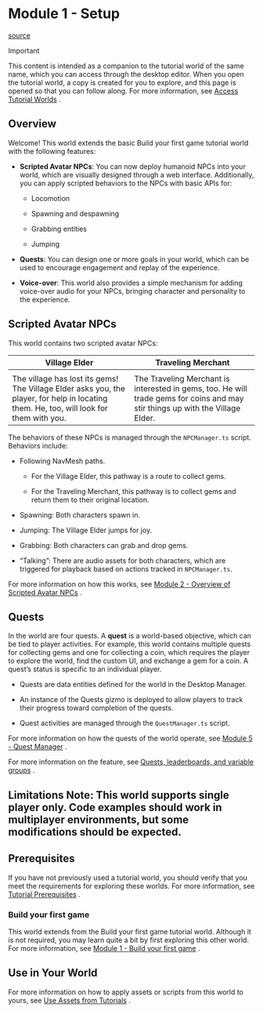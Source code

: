 # Module 1 - Setup

[source](https://developers.meta.com/horizon-worlds/learn/documentation/tutorial-worlds/scripted-avatar-npc-tutorial/module-1-setup)

Important

This content is intended as a companion to the tutorial world of the same name, which you can access through the desktop editor. When you open the tutorial world, a copy is created for you to explore, and this page is opened so that you can follow along. For more information, see [Access Tutorial Worlds](https://developers.meta.com/horizon-worlds/learn/documentation/tutorial-worlds/getting-started-with-tutorials/access-tutorial-worlds) .

## Overview

Welcome! This world extends the basic Build your first game tutorial world with the following features:

*   **Scripted Avatar NPCs**: You can now deploy humanoid NPCs into your world, which are visually designed through a web interface. Additionally, you can apply scripted behaviors to the NPCs with basic APIs for:
    
    *   Locomotion
    
    *   Spawning and despawning
    
    *   Grabbing entities
    
    *   Jumping

*   **Quests**: You can design one or more goals in your world, which can be used to encourage engagement and replay of the experience.

*   **Voice-over**: This world also provides a simple mechanism for adding voice-over audio for your NPCs, bringing character and personality to the experience.

## Scripted Avatar NPCs

This world contains two scripted avatar NPCs:

| Village Elder | Traveling Merchant |
| --- | --- |
|  |  |
| The village has lost its gems! The Village Elder asks you, the player, for help in locating them. He, too, will look for them with you. | The Traveling Merchant is interested in gems, too. He will trade gems for coins and may stir things up with the Village Elder. |

The behaviors of these NPCs is managed through the `NPCManager.ts` script. Behaviors include:

*   Following NavMesh paths.
    
    *   For the Village Elder, this pathway is a route to collect gems.
    
    *   For the Traveling Merchant, this pathway is to collect gems and return them to their original location.

*   Spawning: Both characters spawn in.

*   Jumping: The Village Elder jumps for joy.

*   Grabbing: Both characters can grab and drop gems.

*   “Talking”: There are audio assets for both characters, which are triggered for playback based on actions tracked in `NPCManager.ts`.

For more information on how this works, see [Module 2 - Overview of Scripted Avatar NPCs](/horizon-worlds/learn/documentation/tutorial-worlds/scripted-avatar-npc-tutorial/module-2-overview) .

## Quests

In the world are four quests. A **quest** is a world-based objective, which can be tied to player activities. For example, this world contains multiple quests for collecting gems and one for collecting a coin, which requires the player to explore the world, find the custom UI, and exchange a gem for a coin. A quest’s status is specific to an individual player.

*   Quests are data entities defined for the world in the Desktop Manager.

*   An instance of the Quests gizmo is deployed to allow players to track their progress toward completion of the quests.

*   Quest activities are managed through the `QuestManager.ts` script.

For more information on how the quests of the world operate, see [Module 5 - Quest Manager](/horizon-worlds/learn/documentation/tutorial-worlds/scripted-avatar-npc-tutorial/module-5-quest-manager) .

For more information on the feature, see [Quests, leaderboards, and variable groups](/horizon-worlds/learn/documentation/desktop-editor/quests-leaderboards-and-variable-groups/quests-leaderboards-and-variable-groups) .

## Limitations **Note**: This world supports single player only. Code examples should work in multiplayer environments, but some modifications should be expected.

## Prerequisites

If you have not previously used a tutorial world, you should verify that you meet the requirements for exploring these worlds. For more information, see [Tutorial Prerequisites](/horizon-worlds/learn/documentation/tutorial-worlds/getting-started-with-tutorials/tutorial-prerequisites) .

### Build your first game

This world extends from the Build your first game tutorial world. Although it is not required, you may learn quite a bit by first exploring this other world. For more information, see [Module 1 - Build your first game](/horizon-worlds/learn/documentation/tutorial-worlds/build-your-first-game/module-1-build-your-first-game) .

## Use in Your World

For more information on how to apply assets or scripts from this world to yours, see [Use Assets from Tutorials](/horizon-worlds/learn/documentation/tutorial-worlds/getting-started-with-tutorials/use-assets-from-tutorials) .

 

 

 

 

 

 

 

 

 

 

 

 

 

 

 

 

 

 

 

 

 

 

 

 

 

 

 

 

 

 

 

 

 

 

 

 

 

 

 

 

 

 

 

 

 

 

 

 